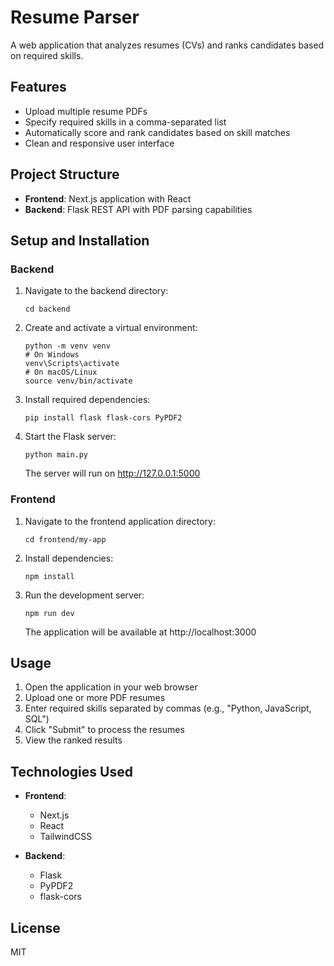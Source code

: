 # Resume Parser

A web application that analyzes resumes (CVs) and ranks candidates based on required skills.

## Features

- Upload multiple resume PDFs
- Specify required skills in a comma-separated list
- Automatically score and rank candidates based on skill matches
- Clean and responsive user interface

## Project Structure

- **Frontend**: Next.js application with React
- **Backend**: Flask REST API with PDF parsing capabilities

## Setup and Installation

### Backend

1. Navigate to the backend directory:
   ```
   cd backend
   ```

2. Create and activate a virtual environment:
   ```
   python -m venv venv
   # On Windows
   venv\Scripts\activate
   # On macOS/Linux
   source venv/bin/activate
   ```

3. Install required dependencies:
   ```
   pip install flask flask-cors PyPDF2
   ```

4. Start the Flask server:
   ```
   python main.py
   ```
   The server will run on http://127.0.0.1:5000

### Frontend

1. Navigate to the frontend application directory:
   ```
   cd frontend/my-app
   ```

2. Install dependencies:
   ```
   npm install
   ```

3. Run the development server:
   ```
   npm run dev
   ```
   The application will be available at http://localhost:3000

## Usage

1. Open the application in your web browser
2. Upload one or more PDF resumes
3. Enter required skills separated by commas (e.g., "Python, JavaScript, SQL")
4. Click "Submit" to process the resumes
5. View the ranked results

## Technologies Used

- **Frontend**: 
  - Next.js
  - React
  - TailwindCSS

- **Backend**:
  - Flask
  - PyPDF2
  - flask-cors

## License

MIT 